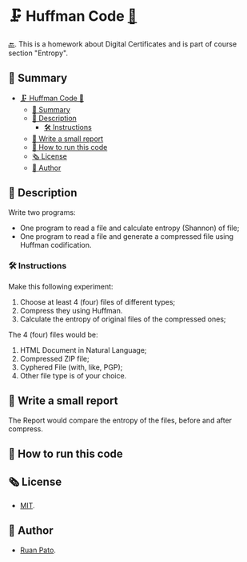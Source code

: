 # 🗜️ Huffman Code [🔗](https://github.com/ruanpato/gex112/tree/main/huffman-code) #

[🔙](https://github.com/ruanpato/gex112).
This is a homework about Digital Certificates and is part of course section "Entropy".

## 📑 Summary ##

- [🗜️ Huffman Code 🔗](#️-huffman-code-)
  - [📑 Summary](#-summary)
  - [📜 Description](#-description)
    - [🛠️ Instructions](#️-instructions)
  - [📄 Write a small report](#-write-a-small-report)
  - [🏁 How to run this code](#-how-to-run-this-code)
  - [🗞️ License](#️-license)
  - [👥 Author](#-author)

## 📜 Description ##

Write two programs:

- One program to read a file and calculate entropy (Shannon) of file;
- One program to read a file and generate a compressed file using Huffman codification.

### 🛠️ Instructions ###

Make this following experiment:

1. Choose at least 4 (four) files of different types;
2. Compress they using Huffman.
3. Calculate the entropy of original files of the compressed ones;

The 4 (four) files would be:

1. HTML Document in Natural Language;
2. Compressed ZIP file;
3. Cyphered File (with, like, PGP);
4. Other file type is of your choice.

## 📄 Write a small report ##

The Report would compare the entropy of the files, before and after compress.

## 🏁 How to run this code ##

## 🗞️ License ##

- [MIT](https://github.com/ruanpato/gex112/blob/main/LICENSE).

## 👥 Author ##

- [Ruan Pato](https://ruanpato.com).
